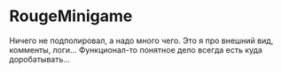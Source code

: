 # RougeMinigame
Ничего не подполировал, а надо много чего. Это я про внешний вид, комменты, логи... Функционал-то понятное дело всегда есть куда доробатывать... 
